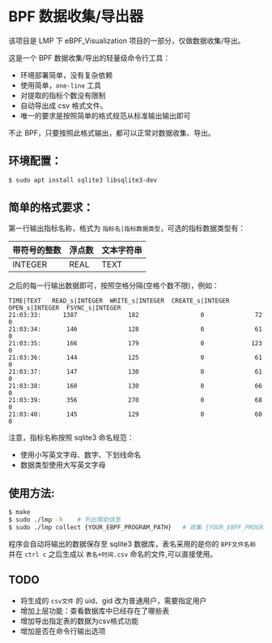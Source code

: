 # BPF 数据收集/导出器

该项目是 LMP 下 eBPF_Visualization 项目的一部分，仅做数据收集/导出。

这是一个 BPF 数据收集/导出的轻量级命令行工具：
- 环境部署简单，没有复杂依赖
- 使用简单，`one-line` 工具
- 对提取的指标个数没有限制
- 自动导出成 csv 格式文件。
- 唯一的要求是按照简单的格式规范从标准输出输出即可

不止 BPF，只要按照此格式输出，都可以正常对数据收集、导出。

## 环境配置：
```bash
$ sudo apt install sqlite3 libsqlite3-dev
```

## 简单的格式要求：
第一行输出指标名称，格式为 `指标名|指标数据类型`，可选的指标数据类型有：

| **带符号的整数** | **浮点数** | **文本字符串** |
|---------|------|------|
| INTEGER | REAL | TEXT |

之后的每一行输出数据即可，按照空格分隔(空格个数不限)，例如：
```text
TIME|TEXT   READ_s|INTEGER  WRITE_s|INTEGER  CREATE_s|INTEGER  OPEN_s|INTEGER  FSYNC_s|INTEGER
21:03:33:      1387              182                 0              72                0
21:03:34:       146              128                 0              61                0
21:03:35:       166              179                 0             123                0
21:03:36:       144              125                 0              61                0
21:03:37:       147              130                 0              61                0
21:03:38:       160              130                 0              66                0
21:03:39:       356              270                 0              68                0
21:03:40:       145              129                 0              60                0
```
注意，指标名称按照 sqlite3 命名规范：
- 使用小写英文字母、数字、下划线命名
- 数据类型使用大写英文字母

## 使用方法:
```bash
$ make
$ sudo ./lmp -h    # 列出帮助信息
$ sudo ./lmp collect {YOUR_EBPF_PROGRAM_PATH}   # 收集 {YOUR_EBPF_PROGRAM_PATH} 程序提取出的数据
```
程序会自动将输出的数据保存至 sqlite3 数据库，表名采用的是你的 `BPF文件名称` 并在 `ctrl c` 之后生成以 `表名+时间.csv` 命名的文件,可以直接使用。

## TODO
- 将生成的 `csv文件` 的 uid、gid 改为普通用户，需要指定用户
- 增加上层功能：查看数据库中已经存在了哪些表
- 增加导出指定表的数据为csv格式功能
- 增加是否在命令行输出选项